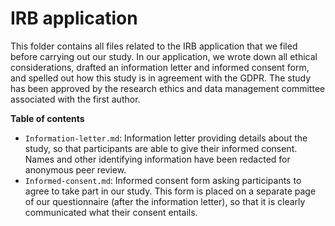 # IRB application

This folder contains all files related to the IRB application that we filed before carrying out our study. In our application, we wrote down all ethical considerations, drafted an information letter and informed consent form, and spelled out how this study is in agreement with the GDPR. The study has been approved by the research ethics and data management committee associated with the first author. 

**Table of contents**

* `Information-letter.md`: Information letter providing details about the study, so that participants are able to give their informed consent. Names and other identifying information have been redacted for anonymous peer review.
* `Informed-consent.md`: Informed consent form asking participants to agree to take part in our study. This form is placed on a separate page of our questionnaire (after the information letter), so that it is clearly communicated what their consent entails.